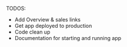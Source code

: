 TODOS:

- Add Overview & sales links
- Get app deployed to production
- Code clean up
- Documentation for starting and running app
